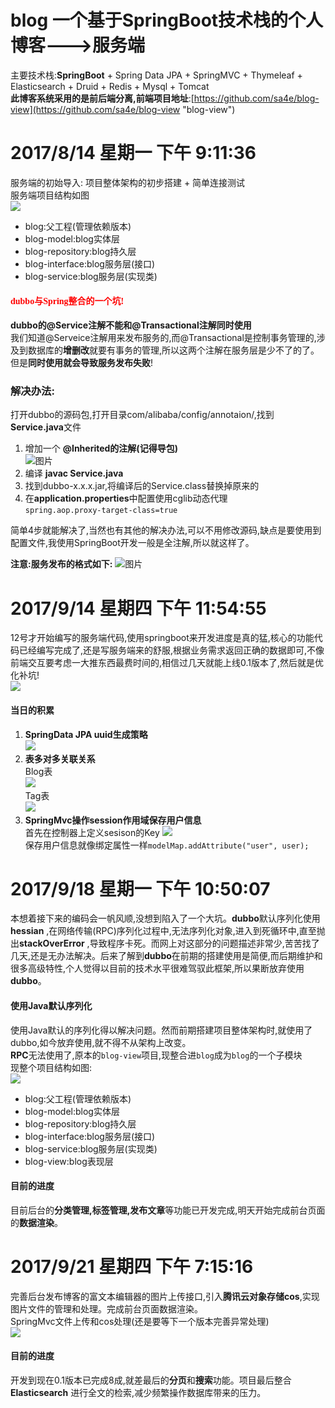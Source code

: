 # blog 一个基于SpringBoot技术栈的个人博客--->服务端  

主要技术栈:**SpringBoot** + Spring Data JPA + SpringMVC + Thymeleaf + Elasticsearch + Druid + Redis + Mysql + Tomcat  
**此博客系统采用的是前后端分离,前端项目地址**:[https://github.com/sa4e/blog-view](https://github.com/sa4e/blog-view "blog-view")

# 2017/8/14 星期一 下午 9:11:36 
服务端的初始导入:
项目整体架构的初步搭建 + 简单连接测试  
服务端项目结构如图  
![](http://i.imgur.com/DbvJhhk.png)  
> 
- blog:父工程(管理依赖版本)
- blog-model:blog实体层
- blog-repository:blog持久层
- blog-interface:blog服务层(接口)
- blog-service:blog服务层(实现类)  


#### <font face="微软雅黑" color="red">dubbo与Spring整合的一个坑!</font> ####
**dubbo的@Service注解不能和@Transactional注解同时使用**  
我们知道@Serveice注解用来发布服务的,而@Transactional是控制事务管理的,涉及到数据库的**增删改**就要有事务的管理,所以这两个注解在服务层是少不了的了。但是**同时使用就会导致服务发布失败**!  
### 解决办法: ###
打开dubbo的源码包,打开目录com/alibaba/config/annotaion/,找到**Service.java**文件  
1. 增加一个 **@Inherited的注解(记得导包)**  
![图片](http://i.imgur.com/uT5wEbH.png)  
2. 编译 **javac Service.java**  
3. 找到dubbo-x.x.x.jar,将编译后的Service.class替换掉原来的  
4. 在**application.properties**中配置使用cglib动态代理  
`spring.aop.proxy-target-class=true`

简单4步就能解决了,当然也有其他的解决办法,可以不用修改源码,缺点是要使用到配置文件,我使用SpringBoot开发一般是全注解,所以就这样了。  
  
**注意:服务发布的格式如下:**
![图片](http://i.imgur.com/8d2gpzV.png)  
# 2017/9/14 星期四 下午 11:54:55 
12号才开始编写的服务端代码,使用springboot来开发进度是真的猛,核心的功能代码已经编写完成了,还是写服务端来的舒服,根据业务需求返回正确的数据即可,不像前端交互要考虑一大推东西最费时间的,相信过几天就能上线0.1版本了,然后就是优化补坑!  
![](https://i.imgur.com/S0q3P6d.png)  

#### 当日的积累  
1. **SpringData JPA uuid生成策略**  
![](https://i.imgur.com/i6afb2g.png)  
2. **表多对多关联关系**  
Blog表  
![](https://i.imgur.com/qs1YOb0.png)  
Tag表  
![](https://i.imgur.com/eZGfIKf.png)  
3. **SpringMvc操作session作用域保存用户信息**  
首先在控制器上定义sesison的Key
![](https://i.imgur.com/WNwrqDK.png)  
保存用户信息就像绑定属性一样`modelMap.addAttribute("user", user);`

# 2017/9/18 星期一 下午 10:50:07 
本想着接下来的编码会一帆风顺,没想到陷入了一个大坑。**dubbo**默认序列化使用**hessian** ,在网络传输(RPC)序列化过程中,无法序列化对象,进入到死循环中,直至抛出**stackOverError** ,导致程序卡死。而网上对这部分的问题描述非常少,苦苦找了几天,还是无办法解决。后来了解到**dubbo**在前期的搭建使用是简便,而后期维护和很多高级特性,个人觉得以目前的技术水平很难驾驭此框架,所以果断放弃使用 **dubbo**。  
#### 使用Java默认序列化
使用Java默认的序列化得以解决问题。然而前期搭建项目整体架构时,就使用了dubbo,如今放弃使用,就不得不从架构上改变。  
**RPC**无法使用了,原本的`blog-view`项目,现整合进`blog`成为`blog`的一个子模块  
现整个项目结构如图:  
![](https://i.imgur.com/6sQXG3n.png)  
> 
- blog:父工程(管理依赖版本)
- blog-model:blog实体层
- blog-repository:blog持久层
- blog-interface:blog服务层(接口)
- blog-service:blog服务层(实现类) 
- blog-view:blog表现层  
  
#### 目前的进度  
目前后台的**分类管理,标签管理,发布文章**等功能已开发完成,明天开始完成前台页面的**数据渲染**。  
# 2017/9/21 星期四 下午 7:15:16  
完善后台发布博客的富文本编辑器的图片上传接口,引入**腾讯云对象存储cos**,实现图片文件的管理和处理。完成前台页面数据渲染。  
SpringMvc文件上传和cos处理(还是要等下一个版本完善异常处理)  
![](https://i.imgur.com/z8gSf5A.png)  
 
#### 目前的进度   
开发到现在0.1版本已完成8成,就差最后的**分页**和**搜索**功能。项目最后整合 **Elasticsearch** 进行全文的检索,减少频繁操作数据库带来的压力。